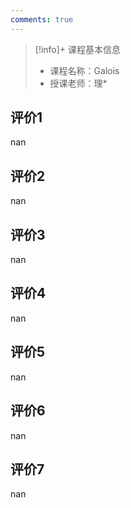```yaml
---
comments: true
---
```


>[!info]+ 课程基本信息
>
> - 课程名称：Galois
> - 授课老师：理*

## 评价1

nan
## 评价2

nan
## 评价3

nan
## 评价4

nan
## 评价5

nan
## 评价6

nan
## 评价7

nan
